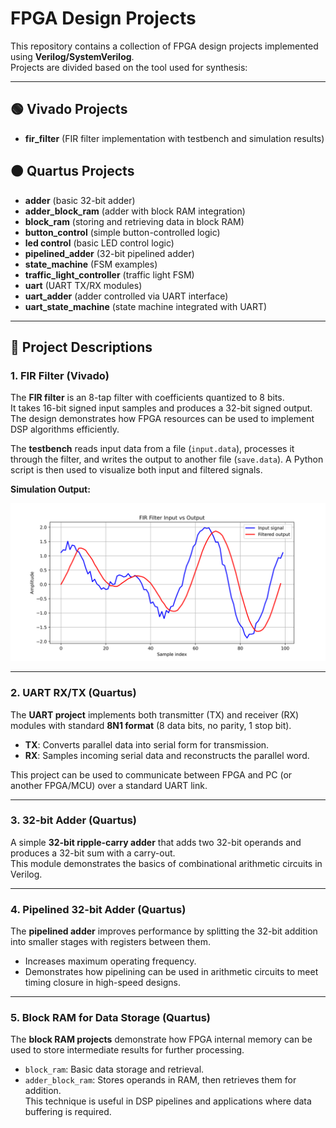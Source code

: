 # FPGA Design Projects

This repository contains a collection of FPGA design projects implemented using **Verilog/SystemVerilog**.  
Projects are divided based on the tool used for synthesis:

---

## 🟢 Vivado Projects
- **fir_filter** (FIR filter implementation with testbench and simulation results)

## 🟠 Quartus Projects
- **adder** (basic 32-bit adder)
- **adder_block_ram** (adder with block RAM integration)
- **block_ram** (storing and retrieving data in block RAM)
- **button_control** (simple button-controlled logic)
- **led control** (basic LED control logic)
- **pipelined_adder** (32-bit pipelined adder)
- **state_machine** (FSM examples)
- **traffic_light_controller** (traffic light FSM)
- **uart** (UART TX/RX modules)
- **uart_adder** (adder controlled via UART interface)
- **uart_state_machine** (state machine integrated with UART)

---

## 📌 Project Descriptions

### 1. FIR Filter (Vivado)
The **FIR filter** is an 8-tap filter with coefficients quantized to 8 bits.  
It takes 16-bit signed input samples and produces a 32-bit signed output.  
The design demonstrates how FPGA resources can be used to implement DSP algorithms efficiently.  

The **testbench** reads input data from a file (`input.data`), processes it through the filter, and writes the output to another file (`save.data`). A Python script is then used to visualize both input and filtered signals.

**Simulation Output:**

![FIR Filter Output](fir_filter/results.png)

---

### 2. UART RX/TX (Quartus)
The **UART project** implements both transmitter (TX) and receiver (RX) modules with standard **8N1 format** (8 data bits, no parity, 1 stop bit).  
- **TX**: Converts parallel data into serial form for transmission.  
- **RX**: Samples incoming serial data and reconstructs the parallel word.  

This project can be used to communicate between FPGA and PC (or another FPGA/MCU) over a standard UART link.  

---

### 3. 32-bit Adder (Quartus)
A simple **32-bit ripple-carry adder** that adds two 32-bit operands and produces a 32-bit sum with a carry-out.  
This module demonstrates the basics of combinational arithmetic circuits in Verilog.

---

### 4. Pipelined 32-bit Adder (Quartus)
The **pipelined adder** improves performance by splitting the 32-bit addition into smaller stages with registers between them.  
- Increases maximum operating frequency.  
- Demonstrates how pipelining can be used in arithmetic circuits to meet timing closure in high-speed designs.

---

### 5. Block RAM for Data Storage (Quartus)
The **block RAM projects** demonstrate how FPGA internal memory can be used to store intermediate results for further processing.  
- `block_ram`: Basic data storage and retrieval.  
- `adder_block_ram`: Stores operands in RAM, then retrieves them for addition.  
This technique is useful in DSP pipelines and applications where data buffering is required.


